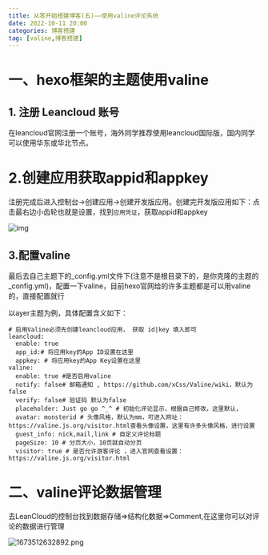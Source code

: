 ```yaml
---
title: 从零开始搭建博客(五)——使用valine评论系统
date: 2022-10-11 20:00
categories: 博客搭建
tag: [valine,博客搭建] 
---
```


<meta name="referrer" content="no-referrer" />

# 一、hexo框架的主题使用valine

## **1. 注册 Leancloud 账号**

在leancloud官网注册一个账号，海外同学推荐使用leancloud国际版，国内同学可以使用华东或华北节点。

# 2.创建应用获取appid和appkey

注册完成后进入控制台->创建应用->创建开发版应用。创建完开发版应用如下：点击最右边小齿轮也就是设置，找到`应用凭证`，获取appid和appkey


![img](https://p3-juejin.byteimg.com/tos-cn-i-k3u1fbpfcp/88cbb84d544c466fa8b242d80c6e0670~tplv-k3u1fbpfcp-zoom-1.image)

## 3.配置valine

最后去自己主题下的_config.yml文件下(注意不是根目录下的，是你克隆的主题的_config.yml)，配置一下valine，目前hexo官网给的许多主题都是可以用valine的，直接配置就行

以ayer主题为例，具体配置含义如下：

```
# 启用Valine必须先创建leancloud应用， 获取 id|key 填入即可
leancloud:
  enable: true
  app_id:# 将应用key的App ID设置在这里
  appkey: # 将应用key的App Key设置在这里
valine:
  enable: true #是否启用valine
  notify: false# 邮箱通知 , https://github.com/xCss/Valine/wiki，默认为false
  verify: false# 验证码 默认为false
  placeholder: Just go go ^_^ # 初始化评论显示，根据自己修改，这里默认，
  avatar: monsterid # 头像风格，默认为mm，可进入网址：https://valine.js.org/visitor.html查看头像设置，这里有许多头像风格，进行设置
  guest_info: nick,mail,link # 自定义评论标题
  pageSize: 10 # 分页大小，10页就自动分页
  visitor: true # 是否允许游客评论 ，进入官网查看设置：https://valine.js.org/visitor.html
```

# 二、valine评论数据管理

去LeanCloud的控制台找到数据存储=>结构化数据=>Comment,在这里你可以对评论的数据进行管理

![1673512632892.png](https://p1-juejin.byteimg.com/tos-cn-i-k3u1fbpfcp/f28620488c6540d6b80756e2ac125719~tplv-k3u1fbpfcp-watermark.image?)